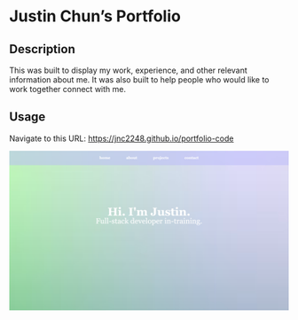 # **Justin Chun’s Portfolio**

## **Description**

This was built to display my work, experience, and other relevant information about me. It was also built to help people who would like to work together connect with me.

## **Usage**

Navigate to this URL: https://jnc2248.github.io/portfolio-code

![Portfolio Screenshot](./assets/images/screenshot.png)
